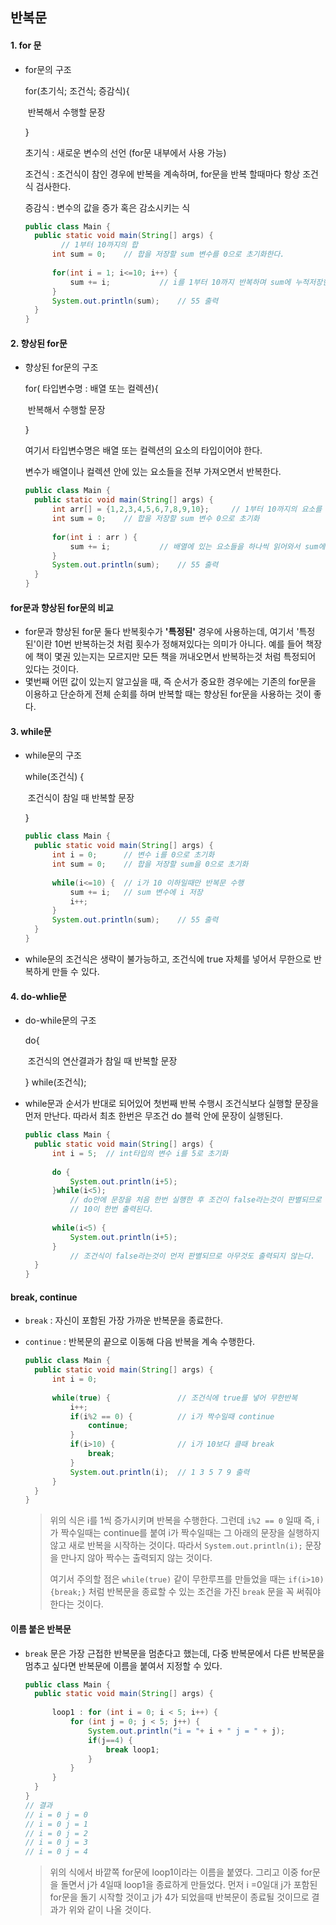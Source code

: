 ## 반복문

#### 1. for 문

- for문의 구조

  for(초기식; 조건식; 증감식){

  ​			반복해서 수행할 문장

  }

  초기식 : 새로운 변수의 선언 (for문 내부에서 사용 가능)

  조건식 : 조건식이 참인 경우에 반복을 계속하며, for문을 반복 할때마다 항상 조건식 검사한다.

  증감식 : 변수의 값을 증가 혹은 감소시키는 식

  ````java
  public class Main {
  	public static void main(String[] args) {
          // 1부터 10까지의 합
  		int sum = 0;	// 합을 저장할 sum 변수를 0으로 초기화한다.
  		
  		for(int i = 1; i<=10; i++) {
  			sum += i;			// i를 1부터 10까지 반복하며 sum에 누적저장한다.
  		}
  		System.out.println(sum);	// 55 출력
  	}
  }
  ````

#### 2. 향상된 for문

- 향상된 for문의 구조

  for( 타입변수명 : 배열 또는 컬렉션){

  ​			반복해서 수행할 문장

  }

  여기서 타입변수명은 배열 또는 컬렉션의 요소의 타입이어야 한다.

  변수가 배열이나 컬렉션 안에 있는 요소들을 전부 가져오면서 반복한다.

  ````java
  public class Main {
  	public static void main(String[] args) {
  		int arr[] = {1,2,3,4,5,6,7,8,9,10};		// 1부터 10까지의 요소를 가진 배열 arr 생성
  		int sum = 0;	// 합을 저장할 sum 변수 0으로 초기화
  		
  		for(int i : arr ) {
  			sum += i;			// 배열에 있는 요소들을 하나씩 읽어와서 sum에 누적 저장
  		}
  		System.out.println(sum);	// 55 출력
  	}
  }
  ````

#### for문과 향상된 for문의 비교

- for문과 향상된 for문 둘다 반복횟수가 **'특정된'** 경우에 사용하는데, 여기서 '특정된'이란 10번 반복하는것 처럼 횟수가 정해져있다는 의미가 아니다. 예를 들어 책장에 책이 몇권 있는지는 모르지만 모든 책을 꺼내오면서 반복하는것 처럼 특정되어 있다는 것이다.
- 몇번째 어떤 값이 있는지 알고싶을 때, 즉 순서가 중요한 경우에는 기존의 for문을 이용하고 단순하게 전체 순회를 하며 반복할 때는 향상된 for문을 사용하는 것이 좋다.

#### 3. while문

- while문의 구조

  while(조건식) {

  ​			조건식이 참일 때 반복할 문장

  }

  ````java
  public class Main {
  	public static void main(String[] args) {
  		int i = 0;		// 변수 i를 0으로 초기화
  		int sum = 0;	// 합을 저장할 sum을 0으로 초기화
  		
  		while(i<=10) {	// i가 10 이하일때만 반복문 수행
  			sum += i;	// sum 변수에 i 저장
  			i++;		
  		}
  		System.out.println(sum);	// 55 출력
  	}
  }
  ````

- while문의 조건식은 생략이 불가능하고, 조건식에 true 자체를 넣어서 무한으로 반복하게 만들 수 있다.

#### 4. do-whlie문

- do-while문의 구조

  do{

  ​			조건식의 연산결과가 참일 때 반복할 문장

  } while(조건식);

- while문과 순서가 반대로 되어있어 첫번째 반복 수행시 조건식보다 실행할 문장을 먼저 만난다. 따라서 최초 한번은 무조건 do 블럭 안에 문장이 실행된다.

  ````java
  public class Main {
  	public static void main(String[] args) {
  		int i = 5;	// int타입의 변수 i를 5로 초기화
  		
  		do {
  			System.out.println(i+5);
  		}while(i<5);
          	// do안에 문장을 처음 한번 실행한 후 조건이 false라는것이 판별되므로
          	// 10이 한번 출력된다.
  		
  		while(i<5) {
  			System.out.println(i+5);
  		}
          	// 조건식이 false라는것이 먼저 판별되므로 아무것도 출력되지 않는다.
  	}
  }
  ````

#### break, continue

- `break` : 자신이 포함된 가장 가까운 반복문을 종료한다.

- `continue` : 반복문의 끝으로 이동해 다음 반복을 계속 수행한다.

  ````java
  public class Main {
  	public static void main(String[] args) {
  		int i = 0;
  				
  		while(true) {				// 조건식에 true를 넣어 무한반복
  			i++;
  			if(i%2 == 0) {			// i가 짝수일때 continue
  				continue;
  			}
  			if(i>10) {				// i가 10보다 클때 break
  				break;
  			}
  			System.out.println(i);	// 1 3 5 7 9 출력
  		}
  	}
  }
  ````

  > 위의 식은 i를 1씩 증가시키며 반복을 수행한다. 그런데 `i%2 == 0` 일때 즉, i가 짝수일때는 continue를 붙여 i가 짝수일때는 그 아래의 문장을 실행하지 않고 새로 반복을 시작하는 것이다. 따라서  `System.out.println(i);` 문장을 만나지 않아 짝수는 출력되지 않는 것이다. 
  >
  > 여기서 주의할 점은 `while(true)` 같이 무한루프를 만들었을 때는 `if(i>10){break;}` 처럼 반복문을 종료할 수 있는 조건을 가진 `break` 문을 꼭 써줘야 한다는 것이다.

#### 이름 붙은 반복문

- `break` 문은 가장 근접한 반복문을 멈춘다고 했는데, 다중 반복문에서 다른 반복문을 멈추고 싶다면 반복문에 이름을 붙여서 지정할 수 있다.

  ````java
  public class Main {
  	public static void main(String[] args) {
  	
  		loop1 : for (int i = 0; i < 5; i++) {
  			for (int j = 0; j < 5; j++) {
  				System.out.println("i = "+ i + " j = " + j);
  				if(j==4) {
  					break loop1;
  				}
  			}
  		}
  	}
  }
  // 결과
  // i = 0 j = 0
  // i = 0 j = 1
  // i = 0 j = 2
  // i = 0 j = 3
  // i = 0 j = 4
  ````

  > 위의 식에서 바깥쪽 for문에 loop1이라는 이름을 붙였다. 그리고 이중 for문을 돌면서 j가 4일때 loop1을 종료하게 만들었다. 먼저 i =0일대 j가 포함된 for문을 돌기 시작할 것이고 j가 4가 되었을때 반복문이 종료될 것이므로 결과가 위와 같이 나올 것이다.

